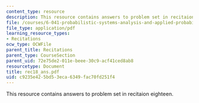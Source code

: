 ```yaml
---
content_type: resource
description: This resource contains answers to problem set in recitaion eighteen.
file: /courses/6-041-probabilistic-systems-analysis-and-applied-probability-spring-2006/c9235e425bd53eca6349fac70fd251f4_rec18_ans.pdf
file_type: application/pdf
learning_resource_types:
- Recitations
ocw_type: OCWFile
parent_title: Recitations
parent_type: CourseSection
parent_uid: 72e75de2-011e-beee-30c9-acf41ced8ab8
resourcetype: Document
title: rec18_ans.pdf
uid: c9235e42-5bd5-3eca-6349-fac70fd251f4
---
```

This resource contains answers to problem set in recitaion eighteen.

